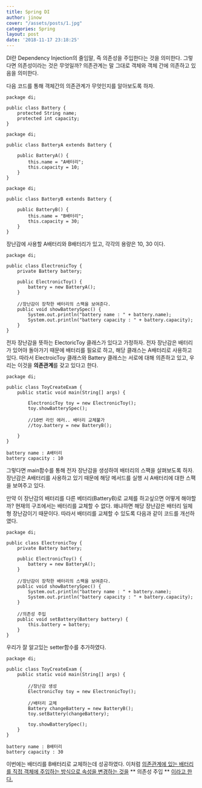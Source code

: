 ```yaml
---
title: Spring DI
author: jinow
cover: "/assets/posts/1.jpg"
categories: Spring
layout: post
date: '2018-11-17 23:18:25'
---
```


DI란 Dependency Injection의 줄임말, 즉 의존성을 주입한다는 것을 의미한다. 그렇다면 의존성이라는 것은 무엇일까? 의존관계는 말 그대로 객체와 객체 간에 의존하고 있음을 의미한다.  

다음 코드를 통해 객체간의 의존관계가 무엇인지를 알아보도록 하자.
```
package di;

public class Battery {
	protected String name;
	protected int capacity;
}
```
```
package di;

public class BatteryA extends Battery {

	public BatteryA() {
		this.name = "A배터리";
		this.capacity = 10;
	}
}
```
```
package di;

public class BatteryB extends Battery {

	public BatteryB() {
		this.name = "B배터리";
		this.capacity = 30;
	}
}
```
장난감에 사용할 A배터리와 B배터리가 있고, 각각의 용량은 10, 30 이다.  

```
package di;

public class ElectronicToy {
	private Battery battery;

	public ElectronicToy() {
		battery = new BatteryA();
	}

	//장난감이 장착한 배터리의 스팩을 보여준다.
	public void showBatterySpec() {
		System.out.println("battery name : " + battery.name);
		System.out.println("battery capacity : " + battery.capacity);
	}
}
```
전자 장난감을 뜻하는 ElectoricToy 클래스가 있다고 가정하자. 전자 장난감은 배터리가 있어야 돌아가기 때문에 배터리를 필요로 하고, 해당 클래스는 A배터리로 사용하고 있다. 따라서 ElectroicToy 클래스와 Battery 클래스는 서로에 대해 의존하고 있고, 우리는 이것을 **의존관계**를 갖고 있다고 한다.   

```
package di;

public class ToyCreateExam {
	public static void main(String[] args) {

		ElectronicToy toy = new ElectronicToy();
		toy.showBatterySpec();

		//10번 라인 에러.. 배터리 교체불가
		//toy.battery = new BatteryB();

	}
}
```
```
battery name : A배터리
battery capacity : 10
```
그렇다면 main함수를 통해 전자 장난감을 생성하여 배터리의 스팩을 살펴보도록 하자. 장난감은 A배터리를 사용하고 있기 때문에 해당 메서드를 실행 시 A배터리에 대한 스팩을 보여주고 있다.   

만약 이 장난감의 배터리를 다른 베터리(BatteryB)로 교체를 하고싶으면 어떻게 해야할까? 현재의 구조에서는 배터리를 교체할 수 없다. 왜냐하면 해당 장난감은 배터리 일체형 장난감이기 때문이다. 따라서 배터리를 교체할 수 있도록 다음과 같이 코드를 개선하였다.
```
package di;

public class ElectronicToy {
	private Battery battery;

	public ElectronicToy() {
		battery = new BatteryA();
	}

	//장난감이 장착한 배터리의 스팩을 보여준다.
	public void showBatterySpec() {
		System.out.println("battery name : " + battery.name);
		System.out.println("battery capacity : " + battery.capacity);
	}

	//의존성 주입
	public void setBattery(Battery battery) {
		this.battery = battery;
	}
}
```
우리가 잘 알고있는 setter함수를 추가하였다.
```
package di;

public class ToyCreateExam {
	public static void main(String[] args) {

		//장난감 생성
		ElectronicToy toy = new ElectronicToy();

		//배터리 교체  
		Battery changeBattery = new BatteryB();
		toy.setBattery(changeBattery);

		toy.showBatterySpec();
	}
}
```
```
battery name : B배터리
battery capacity : 30
```
이번에는 배터리를 B배터리로 교체하는데 성공하였다. 이처럼 <U>의존관계에 있는 배터리를 직접 객체에 주입하는 방식으로 속성을 변경하는 것을</U> ** 의존성 주입 ** <U>이라고 한다.</U>
